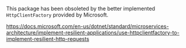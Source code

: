 This package has been obsoleted by the better implemented `HttpClientFactory`
provided by Microsoft.

https://docs.microsoft.com/en-us/dotnet/standard/microservices-architecture/implement-resilient-applications/use-httpclientfactory-to-implement-resilient-http-requests
